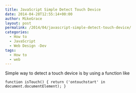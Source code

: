 ```yaml
---
title: JavaScript Simple Detect Touch Device
date: 2014-04-28T12:55:14+00:00
author: MikeGrace
layout: post
permalink: /2014/04/javascript-simple-detect-touch-device/
categories:
  - How to
  - JavaScript
  - Web Design -Dev
tags:
  - How to
  - web
---
```

Simple way to detect a touch device is by using a function like

`function isTouch() { return ('ontouchstart' in document.documentElement); }`